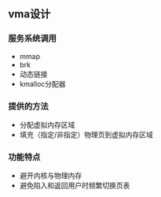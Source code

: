 


## vma设计
### 服务系统调用
- mmap
- brk
- 动态链接
- kmalloc分配器

### 提供的方法
- 分配虚拟内存区域
- 填充（指定/非指定）物理页到虚拟内存区域



### 功能特点
- 避开内核与物理内存
- 避免陷入和返回用户时频繁切换页表
